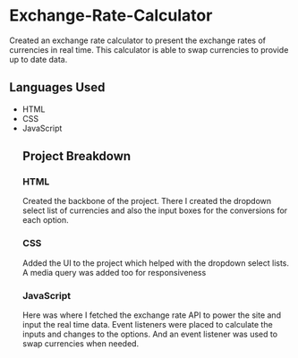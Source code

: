 # Exchange-Rate-Calculator
Created an exchange rate calculator to present the exchange rates of currencies in real time. This calculator is able to swap currencies to provide up to date data.

## Languages Used
<ul>
<li>HTML</li>
<li>CSS</li>
<li>JavaScript</li>

## Project Breakdown
### HTML
Created the backbone of the project. There I created the dropdown select list of currencies and also the input boxes for the conversions for each option.

### CSS
Added the UI to the project which helped with the dropdown select lists. A media query was added too for responsiveness

### JavaScript
Here was where I fetched the exchange rate API to power the site and input the real time data. Event listeners were placed to calculate the inputs and changes to the options. And an event listener was used to swap currencies when needed.
